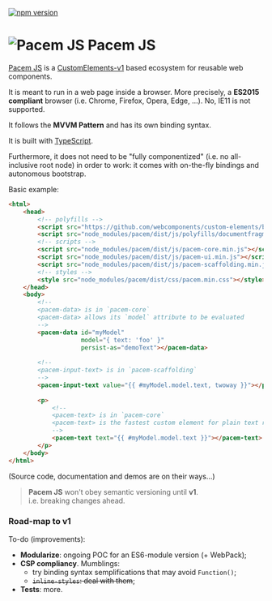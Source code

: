 ﻿[![npm version](https://badge.fury.io/js/pacem.svg)](https://www.npmjs.com/pacem)

![Pacem JS](https://pacem.azureedge.net/marketing/logojs.svg) Pacem JS
========

[Pacem JS](https://js.pacem.it) is a [CustomElements-v1](http://www.w3.org/TR/custom-elements/) based ecosystem for 
reusable web components.

It is meant to run in a web page inside a browser.
More precisely, a **ES2015 compliant** browser (i.e. Chrome, Firefox, Opera, Edge, ...). No, 
IE11 is not supported.

It follows the **MVVM Pattern** and has its own binding syntax. 

It is built with [TypeScript](http://www.typescriptlang.org).

Furthermore, it does not need to be "fully componentized" 
(i.e. no all-inclusive root node) in order to work:
it comes with on-the-fly bindings and autonomous bootstrap.

Basic example:
```html
<html>
    <head>
        <!-- polyfills -->
        <script src="https://github.com/webcomponents/custom-elements/blob/master/custom-elements.min.js"></script>
        <script src="node_modules/pacem/dist/js/polyfills/documentfragment.edge.js"></script>
        <!-- scripts -->
        <script src="node_modules/pacem/dist/js/pacem-core.min.js"></script>
        <script src="node_modules/pacem/dist/js/pacem-ui.min.js"></script>
        <script src="node_modules/pacem/dist/js/pacem-scaffolding.min.js"></script>
        <!-- styles -->
        <style src="node_modules/pacem/dist/css/pacem.min.css"></style>
    </head>
    <body>
        <!-- 
        <pacem-data> is in `pacem-core` 
        <pacem-data> allows its `model` attribute to be evaluated
        -->
        <pacem-data id="myModel" 
                    model="{ text: 'foo' }" 
                    persist-as="demoText"></pacem-data>
        
        <!-- 
        <pacem-input-text> is in `pacem-scaffolding` 
        -->
        <pacem-input-text value="{{ #myModel.model.text, twoway }}"></pacem-input-text>
        
        <p>
            <!-- 
            <pacem-text> is in `pacem-core` 
            <pacem-text> is the fastest custom element for plain text rendering
            -->
            <pacem-text text="{{ #myModel.model.text }}"></pacem-text>
        </p>
    </body>
</html>
```

(Source code, documentation and demos are on their ways...)


> **Pacem JS** won't obey semantic versioning until **v1**.  
> i.e. breaking changes ahead.

### Road-map to v1
To-do (improvements):

- **Modularize**: ongoing POC for an ES6-module version (+ WebPack);
- **CSP compliancy**. Mumblings:
  - try binding syntax semplifications that may avoid `Function()`;
  - ~~`inline-styles`: deal with them~~;
- **Tests**: more.